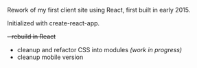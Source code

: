 Rework of my first client site using React, first built in early 2015.

Initialized with create-react-app.

~~- rebuild in React~~
- cleanup and refactor CSS into modules *(work in progress)*
- cleanup mobile version